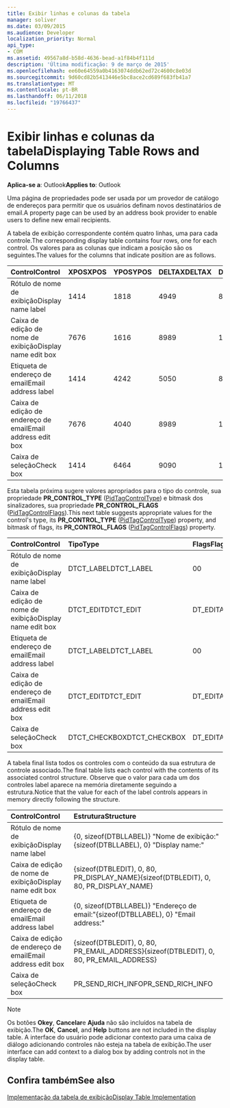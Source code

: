 ```yaml
---
title: Exibir linhas e colunas da tabela
manager: soliver
ms.date: 03/09/2015
ms.audience: Developer
localization_priority: Normal
api_type:
- COM
ms.assetid: 49567a8d-b58d-4636-bead-a1f84b4f111d
description: 'Última modificação: 9 de março de 2015'
ms.openlocfilehash: ee60e64559a0b4163074ddb62ed72c4600c8e03d
ms.sourcegitcommit: 9d60cd82b5413446e5bc8ace2cd689f683fb41a7
ms.translationtype: MT
ms.contentlocale: pt-BR
ms.lasthandoff: 06/11/2018
ms.locfileid: "19766437"
---
```

# <a name="displaying-table-rows-and-columns"></a><span data-ttu-id="629b4-103">Exibir linhas e colunas da tabela</span><span class="sxs-lookup"><span data-stu-id="629b4-103">Displaying Table Rows and Columns</span></span>

  
  
<span data-ttu-id="629b4-104">**Aplica-se a**: Outlook</span><span class="sxs-lookup"><span data-stu-id="629b4-104">**Applies to**: Outlook</span></span> 
  
 <span data-ttu-id="629b4-105">Uma página de propriedades pode ser usada por um provedor de catálogo de endereços para permitir que os usuários definam novos destinatários de email.</span><span class="sxs-lookup"><span data-stu-id="629b4-105">A property page can be used by an address book provider to enable users to define new email recipients.</span></span> 
  
<span data-ttu-id="629b4-106">A tabela de exibição correspondente contém quatro linhas, uma para cada controle.</span><span class="sxs-lookup"><span data-stu-id="629b4-106">The corresponding display table contains four rows, one for each control.</span></span> <span data-ttu-id="629b4-107">Os valores para as colunas que indicam a posição são os seguintes.</span><span class="sxs-lookup"><span data-stu-id="629b4-107">The values for the columns that indicate position are as follows.</span></span>
  
|<span data-ttu-id="629b4-108">**Control**</span><span class="sxs-lookup"><span data-stu-id="629b4-108">**Control**</span></span>|<span data-ttu-id="629b4-109">**XPOS**</span><span class="sxs-lookup"><span data-stu-id="629b4-109">**XPOS**</span></span>|<span data-ttu-id="629b4-110">**YPOS**</span><span class="sxs-lookup"><span data-stu-id="629b4-110">**YPOS**</span></span>|<span data-ttu-id="629b4-111">**DELTAX**</span><span class="sxs-lookup"><span data-stu-id="629b4-111">**DELTAX**</span></span>|<span data-ttu-id="629b4-112">**DELTAY**</span><span class="sxs-lookup"><span data-stu-id="629b4-112">**DELTAY**</span></span>|
|:-----|:-----|:-----|:-----|:-----|
|<span data-ttu-id="629b4-113">Rótulo de nome de exibição</span><span class="sxs-lookup"><span data-stu-id="629b4-113">Display name label</span></span>  <br/> |<span data-ttu-id="629b4-114">14</span><span class="sxs-lookup"><span data-stu-id="629b4-114">14</span></span>  <br/> |<span data-ttu-id="629b4-115">18</span><span class="sxs-lookup"><span data-stu-id="629b4-115">18</span></span>  <br/> |<span data-ttu-id="629b4-116">49</span><span class="sxs-lookup"><span data-stu-id="629b4-116">49</span></span>  <br/> |<span data-ttu-id="629b4-117">8</span><span class="sxs-lookup"><span data-stu-id="629b4-117">8</span></span>  <br/> |
|<span data-ttu-id="629b4-118">Caixa de edição de nome de exibição</span><span class="sxs-lookup"><span data-stu-id="629b4-118">Display name edit box</span></span>  <br/> |<span data-ttu-id="629b4-119">76</span><span class="sxs-lookup"><span data-stu-id="629b4-119">76</span></span>  <br/> |<span data-ttu-id="629b4-120">16</span><span class="sxs-lookup"><span data-stu-id="629b4-120">16</span></span>  <br/> |<span data-ttu-id="629b4-121">89</span><span class="sxs-lookup"><span data-stu-id="629b4-121">89</span></span>  <br/> |<span data-ttu-id="629b4-122">12</span><span class="sxs-lookup"><span data-stu-id="629b4-122">12</span></span>  <br/> |
|<span data-ttu-id="629b4-123">Etiqueta de endereço de email</span><span class="sxs-lookup"><span data-stu-id="629b4-123">Email address label</span></span>  <br/> |<span data-ttu-id="629b4-124">14</span><span class="sxs-lookup"><span data-stu-id="629b4-124">14</span></span>  <br/> |<span data-ttu-id="629b4-125">42</span><span class="sxs-lookup"><span data-stu-id="629b4-125">42</span></span>  <br/> |<span data-ttu-id="629b4-126">50</span><span class="sxs-lookup"><span data-stu-id="629b4-126">50</span></span>  <br/> |<span data-ttu-id="629b4-127">8</span><span class="sxs-lookup"><span data-stu-id="629b4-127">8</span></span>  <br/> |
|<span data-ttu-id="629b4-128">Caixa de edição de endereço de email</span><span class="sxs-lookup"><span data-stu-id="629b4-128">Email address edit box</span></span>  <br/> |<span data-ttu-id="629b4-129">76</span><span class="sxs-lookup"><span data-stu-id="629b4-129">76</span></span>  <br/> |<span data-ttu-id="629b4-130">40</span><span class="sxs-lookup"><span data-stu-id="629b4-130">40</span></span>  <br/> |<span data-ttu-id="629b4-131">89</span><span class="sxs-lookup"><span data-stu-id="629b4-131">89</span></span>  <br/> |<span data-ttu-id="629b4-132">12</span><span class="sxs-lookup"><span data-stu-id="629b4-132">12</span></span>  <br/> |
|<span data-ttu-id="629b4-133">Caixa de seleção</span><span class="sxs-lookup"><span data-stu-id="629b4-133">Check box</span></span>  <br/> |<span data-ttu-id="629b4-134">14</span><span class="sxs-lookup"><span data-stu-id="629b4-134">14</span></span>  <br/> |<span data-ttu-id="629b4-135">64</span><span class="sxs-lookup"><span data-stu-id="629b4-135">64</span></span>  <br/> |<span data-ttu-id="629b4-136">90</span><span class="sxs-lookup"><span data-stu-id="629b4-136">90</span></span>  <br/> |<span data-ttu-id="629b4-137">12</span><span class="sxs-lookup"><span data-stu-id="629b4-137">12</span></span>  <br/> |
   
<span data-ttu-id="629b4-138">Esta tabela próxima sugere valores apropriados para o tipo do controle, sua propriedade **PR_CONTROL_TYPE** ([PidTagControlType](pidtagcontroltype-canonical-property.md)) e bitmask dos sinalizadores, sua propriedade **PR_CONTROL_FLAGS** ([PidTagControlFlags](pidtagcontrolflags-canonical-property.md)).</span><span class="sxs-lookup"><span data-stu-id="629b4-138">This next table suggests appropriate values for the control's type, its **PR_CONTROL_TYPE** ([PidTagControlType](pidtagcontroltype-canonical-property.md)) property, and bitmask of flags, its **PR_CONTROL_FLAGS** ([PidTagControlFlags](pidtagcontrolflags-canonical-property.md)) property.</span></span>
  
|<span data-ttu-id="629b4-139">**Control**</span><span class="sxs-lookup"><span data-stu-id="629b4-139">**Control**</span></span>|<span data-ttu-id="629b4-140">**Tipo**</span><span class="sxs-lookup"><span data-stu-id="629b4-140">**Type**</span></span>|<span data-ttu-id="629b4-141">**Flags**</span><span class="sxs-lookup"><span data-stu-id="629b4-141">**Flags**</span></span>|
|:-----|:-----|:-----|
|<span data-ttu-id="629b4-142">Rótulo de nome de exibição</span><span class="sxs-lookup"><span data-stu-id="629b4-142">Display name label</span></span>  <br/> |<span data-ttu-id="629b4-143">DTCT_LABEL</span><span class="sxs-lookup"><span data-stu-id="629b4-143">DTCT_LABEL</span></span>  <br/> |<span data-ttu-id="629b4-144">0</span><span class="sxs-lookup"><span data-stu-id="629b4-144">0</span></span>  <br/> |
|<span data-ttu-id="629b4-145">Caixa de edição de nome de exibição</span><span class="sxs-lookup"><span data-stu-id="629b4-145">Display name edit box</span></span>  <br/> |<span data-ttu-id="629b4-146">DTCT_EDIT</span><span class="sxs-lookup"><span data-stu-id="629b4-146">DTCT_EDIT</span></span>  <br/> |<span data-ttu-id="629b4-147">DT_EDITABLE</span><span class="sxs-lookup"><span data-stu-id="629b4-147">DT_EDITABLE</span></span> | <span data-ttu-id="629b4-148">DT_REQUIRED</span><span class="sxs-lookup"><span data-stu-id="629b4-148">DT_REQUIRED</span></span>  <br/> |
|<span data-ttu-id="629b4-149">Etiqueta de endereço de email</span><span class="sxs-lookup"><span data-stu-id="629b4-149">Email address label</span></span>  <br/> |<span data-ttu-id="629b4-150">DTCT_LABEL</span><span class="sxs-lookup"><span data-stu-id="629b4-150">DTCT_LABEL</span></span>  <br/> |<span data-ttu-id="629b4-151">0</span><span class="sxs-lookup"><span data-stu-id="629b4-151">0</span></span>  <br/> |
|<span data-ttu-id="629b4-152">Caixa de edição de endereço de email</span><span class="sxs-lookup"><span data-stu-id="629b4-152">Email address edit box</span></span>  <br/> |<span data-ttu-id="629b4-153">DTCT_EDIT</span><span class="sxs-lookup"><span data-stu-id="629b4-153">DTCT_EDIT</span></span>  <br/> |<span data-ttu-id="629b4-154">DT_EDITABLE</span><span class="sxs-lookup"><span data-stu-id="629b4-154">DT_EDITABLE</span></span> | <span data-ttu-id="629b4-155">DT_REQUIRED</span><span class="sxs-lookup"><span data-stu-id="629b4-155">DT_REQUIRED</span></span>  <br/> |
|<span data-ttu-id="629b4-156">Caixa de seleção</span><span class="sxs-lookup"><span data-stu-id="629b4-156">Check box</span></span>  <br/> |<span data-ttu-id="629b4-157">DTCT_CHECKBOX</span><span class="sxs-lookup"><span data-stu-id="629b4-157">DTCT_CHECKBOX</span></span>  <br/> |<span data-ttu-id="629b4-158">DT_EDITABLE</span><span class="sxs-lookup"><span data-stu-id="629b4-158">DT_EDITABLE</span></span>  <br/> |
   
<span data-ttu-id="629b4-159">A tabela final lista todos os controles com o conteúdo da sua estrutura de controle associado.</span><span class="sxs-lookup"><span data-stu-id="629b4-159">The final table lists each control with the contents of its associated control structure.</span></span> <span data-ttu-id="629b4-160">Observe que o valor para cada um dos controles label aparece na memória diretamente seguindo a estrutura.</span><span class="sxs-lookup"><span data-stu-id="629b4-160">Notice that the value for each of the label controls appears in memory directly following the structure.</span></span>
  
|<span data-ttu-id="629b4-161">**Control**</span><span class="sxs-lookup"><span data-stu-id="629b4-161">**Control**</span></span>|<span data-ttu-id="629b4-162">**Estrutura**</span><span class="sxs-lookup"><span data-stu-id="629b4-162">**Structure**</span></span>|
|:-----|:-----|
|<span data-ttu-id="629b4-163">Rótulo de nome de exibição</span><span class="sxs-lookup"><span data-stu-id="629b4-163">Display name label</span></span>  <br/> |<span data-ttu-id="629b4-164">{0, sizeof(DTBLLABEL)} "Nome de exibição:"</span><span class="sxs-lookup"><span data-stu-id="629b4-164">{sizeof(DTBLLABEL), 0} "Display name:"</span></span>  <br/> |
|<span data-ttu-id="629b4-165">Caixa de edição de nome de exibição</span><span class="sxs-lookup"><span data-stu-id="629b4-165">Display name edit box</span></span>  <br/> |<span data-ttu-id="629b4-166">{sizeof(DTBLEDIT), 0, 80, PR_DISPLAY_NAME}</span><span class="sxs-lookup"><span data-stu-id="629b4-166">{sizeof(DTBLEDIT), 0, 80, PR_DISPLAY_NAME}</span></span>  <br/> |
|<span data-ttu-id="629b4-167">Etiqueta de endereço de email</span><span class="sxs-lookup"><span data-stu-id="629b4-167">Email address label</span></span>  <br/> |<span data-ttu-id="629b4-168">{0, sizeof(DTBLLABEL)} "Endereço de email:"</span><span class="sxs-lookup"><span data-stu-id="629b4-168">{sizeof(DTBLLABEL), 0} "Email address:"</span></span>  <br/> |
|<span data-ttu-id="629b4-169">Caixa de edição de endereço de email</span><span class="sxs-lookup"><span data-stu-id="629b4-169">Email address edit box</span></span>  <br/> |<span data-ttu-id="629b4-170">{sizeof(DTBLEDIT), 0, 80, PR_EMAIL_ADDRESS}</span><span class="sxs-lookup"><span data-stu-id="629b4-170">{sizeof(DTBLEDIT), 0, 80, PR_EMAIL_ADDRESS}</span></span>  <br/> |
|<span data-ttu-id="629b4-171">Caixa de seleção</span><span class="sxs-lookup"><span data-stu-id="629b4-171">Check box</span></span>  <br/> |<span data-ttu-id="629b4-172">PR_SEND_RICH_INFO</span><span class="sxs-lookup"><span data-stu-id="629b4-172">PR_SEND_RICH_INFO</span></span>  <br/> |
   
> [!NOTE]
> <span data-ttu-id="629b4-173">Os botões **Okey**, **Cancelar**e **Ajuda** não são incluídos na tabela de exibição.</span><span class="sxs-lookup"><span data-stu-id="629b4-173">The **OK**, **Cancel**, and **Help** buttons are not included in the display table.</span></span> <span data-ttu-id="629b4-174">A interface do usuário pode adicionar contexto para uma caixa de diálogo adicionando controles não esteja na tabela de exibição.</span><span class="sxs-lookup"><span data-stu-id="629b4-174">The user interface can add context to a dialog box by adding controls not in the display table.</span></span> 
  
## <a name="see-also"></a><span data-ttu-id="629b4-175">Confira também</span><span class="sxs-lookup"><span data-stu-id="629b4-175">See also</span></span>



[<span data-ttu-id="629b4-176">Implementação da tabela de exibição</span><span class="sxs-lookup"><span data-stu-id="629b4-176">Display Table Implementation</span></span>](display-table-implementation.md)

